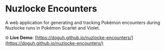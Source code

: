 # Nuzlocke Encounters

A web application for generating and tracking Pokémon encounters during Nuzlocke runs in Pokémon Scarlet and Violet.

🌐 **Live Demo**: [https://doguh.github.io/nuzlocke-encounters/](https://doguh.github.io/nuzlocke-encounters/)
